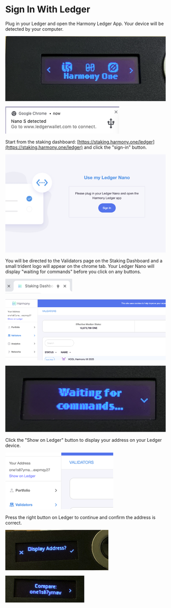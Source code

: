 # Sign In With Ledger

Plug in your Ledger and open the Harmony Ledger App. Your device will be detected by your computer.

![](../../../.gitbook/assets/image%20%28188%29.png)

![](../../../.gitbook/assets/image%20%28119%29.png)

Start from the staking dashboard: [https://staking.harmony.one/ledger](https://staking.harmony.one/ledger)  and click the "sign-in" button.

![](../../../.gitbook/assets/image%20%2842%29.png)

You will be directed to the Validators page on the Staking Dashboard and a small trident logo will appear on the chrome tab. Your Ledger Nano will display "waiting for commands" before you click on any buttons.

![](../../../.gitbook/assets/image%20%28153%29.png)

![](../../../.gitbook/assets/image%20%2839%29.png)

![](../../../.gitbook/assets/image%20%286%29.png)

Click the "Show on Ledger" button to display your address on your Ledger device.

![](../../../.gitbook/assets/image%20%28129%29.png)

Press the right button on Ledger to continue and confirm the address is correct.

![](../../../.gitbook/assets/image%20%28120%29.png)

![](../../../.gitbook/assets/image%20%28130%29.png)

